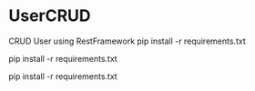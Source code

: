 # UserCRUD
CRUD User using RestFramework
pip install -r requirements.txt

pip install -r requirements.txt

pip install -r requirements.txt
